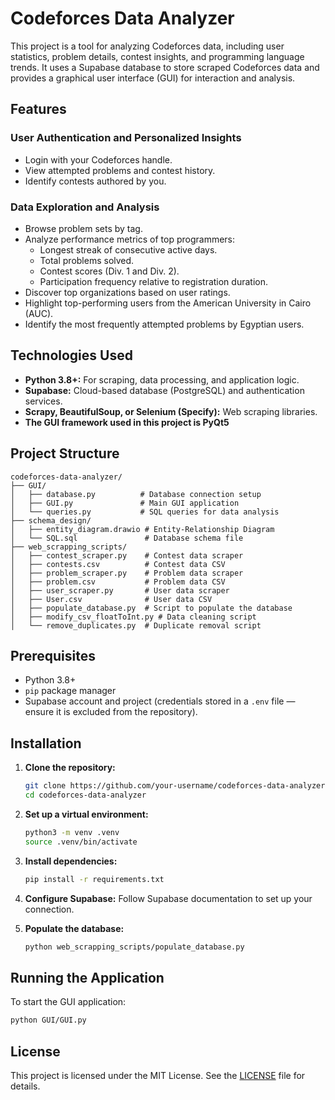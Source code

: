 # Codeforces Data Analyzer

This project is a tool for analyzing Codeforces data, including user statistics, problem details, contest insights, and programming language trends. It uses a Supabase database to store scraped Codeforces data and provides a graphical user interface (GUI) for interaction and analysis.

## Features

### **User Authentication and Personalized Insights**
- Login with your Codeforces handle.
- View attempted problems and contest history.
- Identify contests authored by you.

### **Data Exploration and Analysis**
- Browse problem sets by tag.
- Analyze performance metrics of top programmers:
  - Longest streak of consecutive active days.
  - Total problems solved.
  - Contest scores (Div. 1 and Div. 2).
  - Participation frequency relative to registration duration.
- Discover top organizations based on user ratings.
- Highlight top-performing users from the American University in Cairo (AUC).
- Identify the most frequently attempted problems by Egyptian users.

## Technologies Used

- **Python 3.8+:** For scraping, data processing, and application logic.
- **Supabase:** Cloud-based database (PostgreSQL) and authentication services.
- **Scrapy, BeautifulSoup, or Selenium (Specify):** Web scraping libraries.
- **The GUI framework used in this project is PyQt5**

## Project Structure

```
codeforces-data-analyzer/
├── GUI/
│   ├── database.py          # Database connection setup
│   ├── GUI.py               # Main GUI application
│   └── queries.py           # SQL queries for data analysis
├── schema_design/
│   ├── entity_diagram.drawio # Entity-Relationship Diagram
│   └── SQL.sql               # Database schema file
├── web_scrapping_scripts/
│   ├── contest_scraper.py    # Contest data scraper
│   ├── contests.csv          # Contest data CSV
│   ├── problem_scraper.py    # Problem data scraper
│   ├── problem.csv           # Problem data CSV
│   ├── user_scraper.py       # User data scraper
│   ├── User.csv              # User data CSV
│   ├── populate_database.py  # Script to populate the database
│   ├── modify_csv_floatToInt.py # Data cleaning script
│   └── remove_duplicates.py  # Duplicate removal script
```

## Prerequisites

- Python 3.8+
- `pip` package manager
- Supabase account and project (credentials stored in a `.env` file — ensure it is excluded from the repository).

## Installation

1. **Clone the repository:**
    ```bash
    git clone https://github.com/your-username/codeforces-data-analyzer.git
    cd codeforces-data-analyzer
    ```

2. **Set up a virtual environment:**
    ```bash
    python3 -m venv .venv
    source .venv/bin/activate
    ```

3. **Install dependencies:**
    ```bash
    pip install -r requirements.txt
    ```

4. **Configure Supabase:**
    Follow Supabase documentation to set up your connection.

5. **Populate the database:**
    ```bash
    python web_scrapping_scripts/populate_database.py
    ```

## Running the Application

To start the GUI application:
```bash
python GUI/GUI.py
```


## License

This project is licensed under the MIT License. See the [LICENSE](LICENSE) file for details.
